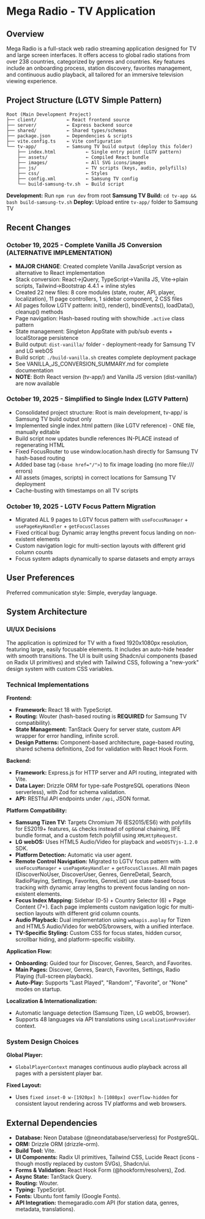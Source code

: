 # Mega Radio - TV Application

## Overview

Mega Radio is a full-stack web radio streaming application designed for TV and large screen interfaces. It offers access to global radio stations from over 238 countries, categorized by genres and countries. Key features include an onboarding process, station discovery, favorites management, and continuous audio playback, all tailored for an immersive television viewing experience.

## Project Structure (LGTV Simple Pattern)

```
Root (Main Development Project)
├── client/           ← React frontend source
├── server/           ← Express backend source
├── shared/           ← Shared types/schemas
├── package.json      ← Dependencies & scripts
├── vite.config.ts    ← Vite configuration
└── tv-app/           ← Samsung TV build output (deploy this folder)
    ├── index.html           ← Single entry point (LGTV pattern)
    ├── assets/              ← Compiled React bundle
    ├── images/              ← All SVG icons/images
    ├── js/                  ← TV scripts (keys, audio, polyfills)
    ├── css/                 ← Styles
    ├── config.xml           ← Samsung TV config
    └── build-samsung-tv.sh  ← Build script
```

**Development:** Run `npm run dev` from root
**Samsung TV Build:** `cd tv-app && bash build-samsung-tv.sh`
**Deploy:** Upload entire `tv-app/` folder to Samsung TV

## Recent Changes

### October 19, 2025 - Complete Vanilla JS Conversion (ALTERNATIVE IMPLEMENTATION)
- **MAJOR CHANGE**: Created complete Vanilla JavaScript version as alternative to React implementation
- Stack conversion: React→jQuery, TypeScript→Vanilla JS, Vite→plain scripts, Tailwind→Bootstrap 4.4.1 + inline styles
- Created 22 new files: 8 core modules (state, router, API, player, localization), 11 page controllers, 1 sidebar component, 2 CSS files
- All pages follow LGTV pattern: init(), render(), bindEvents(), loadData(), cleanup() methods
- Page navigation: Hash-based routing with show/hide `.active` class pattern
- State management: Singleton AppState with pub/sub events + localStorage persistence
- Build output: `dist-vanilla/` folder - deployment-ready for Samsung TV and LG webOS
- Build script: `./build-vanilla.sh` creates complete deployment package
- See VANILLA_JS_CONVERSION_SUMMARY.md for complete documentation
- **NOTE**: Both React version (tv-app/) and Vanilla JS version (dist-vanilla/) are now available

### October 19, 2025 - Simplified to Single Index (LGTV Pattern)
- Consolidated project structure: Root is main development, tv-app/ is Samsung TV build output only
- Implemented single index.html pattern (like LGTV reference) - ONE file, manually editable
- Build script now updates bundle references IN-PLACE instead of regenerating HTML
- Fixed FocusRouter to use window.location.hash directly for Samsung TV hash-based routing
- Added base tag (`<base href="/">`) to fix image loading (no more file:/// errors)
- All assets (images, scripts) in correct locations for Samsung TV deployment
- Cache-busting with timestamps on all TV scripts

### October 19, 2025 - LGTV Focus Pattern Migration
- Migrated ALL 9 pages to LGTV focus pattern with `useFocusManager` + `usePageKeyHandler` + `getFocusClasses`
- Fixed critical bug: Dynamic array lengths prevent focus landing on non-existent elements
- Custom navigation logic for multi-section layouts with different grid column counts
- Focus system adapts dynamically to sparse datasets and empty arrays

## User Preferences

Preferred communication style: Simple, everyday language.

## System Architecture

### UI/UX Decisions

The application is optimized for TV with a fixed 1920x1080px resolution, featuring large, easily focusable elements. It includes an auto-hide header with smooth transitions. The UI is built using Shadcn/ui components (based on Radix UI primitives) and styled with Tailwind CSS, following a "new-york" design system with custom CSS variables.

### Technical Implementations

**Frontend:**
-   **Framework:** React 18 with TypeScript.
-   **Routing:** Wouter (hash-based routing is **REQUIRED** for Samsung TV compatibility).
-   **State Management:** TanStack Query for server state, custom API wrapper for error handling, infinite scroll.
-   **Design Patterns:** Component-based architecture, page-based routing, shared schema definitions, Zod for validation with React Hook Form.

**Backend:**
-   **Framework:** Express.js for HTTP server and API routing, integrated with Vite.
-   **Data Layer:** Drizzle ORM for type-safe PostgreSQL operations (Neon serverless), with Zod for schema validation.
-   **API:** RESTful API endpoints under `/api`, JSON format.

**Platform Compatibility:**
-   **Samsung Tizen TV:** Targets Chromium 76 (ES2015/ES6) with polyfills for ES2019+ features, `&&` checks instead of optional chaining, IIFE bundle format, and a custom fetch polyfill using `XMLHttpRequest`.
-   **LG webOS:** Uses HTML5 Audio/Video for playback and `webOSTVjs-1.2.0` SDK.
-   **Platform Detection:** Automatic via user agent.
-   **Remote Control Navigation:** Migrated to LGTV focus pattern with `useFocusManager` + `usePageKeyHandler` + `getFocusClasses`. All main pages (DiscoverNoUser, DiscoverUser, Genres, GenreDetail, Search, RadioPlaying, Settings, Favorites, GenreList) use state-based focus tracking with dynamic array lengths to prevent focus landing on non-existent elements.
-   **Focus Index Mapping:** Sidebar (0-5) + Country Selector (6) + Page Content (7+). Each page implements custom navigation logic for multi-section layouts with different grid column counts.
-   **Audio Playback:** Dual implementation using `webapis.avplay` for Tizen and HTML5 Audio/Video for webOS/browsers, with a unified interface.
-   **TV-Specific Styling:** Custom CSS for focus states, hidden cursor, scrollbar hiding, and platform-specific visibility.

**Application Flow:**
-   **Onboarding:** Guided tour for Discover, Genres, Search, and Favorites.
-   **Main Pages:** Discover, Genres, Search, Favorites, Settings, Radio Playing (full-screen playback).
-   **Auto-Play:** Supports "Last Played", "Random", "Favorite", or "None" modes on startup.

**Localization & Internationalization:**
-   Automatic language detection (Samsung Tizen, LG webOS, browser).
-   Supports 48 languages via API translations using `LocalizationProvider` context.

### System Design Choices

**Global Player:**
-   `GlobalPlayerContext` manages continuous audio playback across all pages with a persistent player bar.

**Fixed Layout:**
-   Uses `fixed inset-0 w-[1920px] h-[1080px] overflow-hidden` for consistent layout rendering across TV platforms and web browsers.

## External Dependencies

-   **Database:** Neon Database (@neondatabase/serverless) for PostgreSQL.
-   **ORM:** Drizzle ORM (drizzle-orm).
-   **Build Tool:** Vite.
-   **UI Components:** Radix UI primitives, Tailwind CSS, Lucide React (icons - though mostly replaced by custom SVGs), Shadcn/ui.
-   **Forms & Validation:** React Hook Form (@hookform/resolvers), Zod.
-   **Async State:** TanStack Query.
-   **Routing:** Wouter.
-   **Typing:** TypeScript.
-   **Fonts:** Ubuntu font family (Google Fonts).
-   **API Integration:** themegaradio.com API (for station data, genres, metadata, translations).